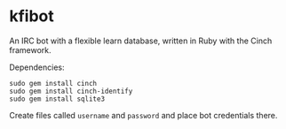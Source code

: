 # kfibot

An IRC bot with a flexible learn database, written in Ruby with the Cinch
framework.

Dependencies:

    sudo gem install cinch
    sudo gem install cinch-identify
    sudo gem install sqlite3

Create files called `username` and `password` and place bot credentials there.
